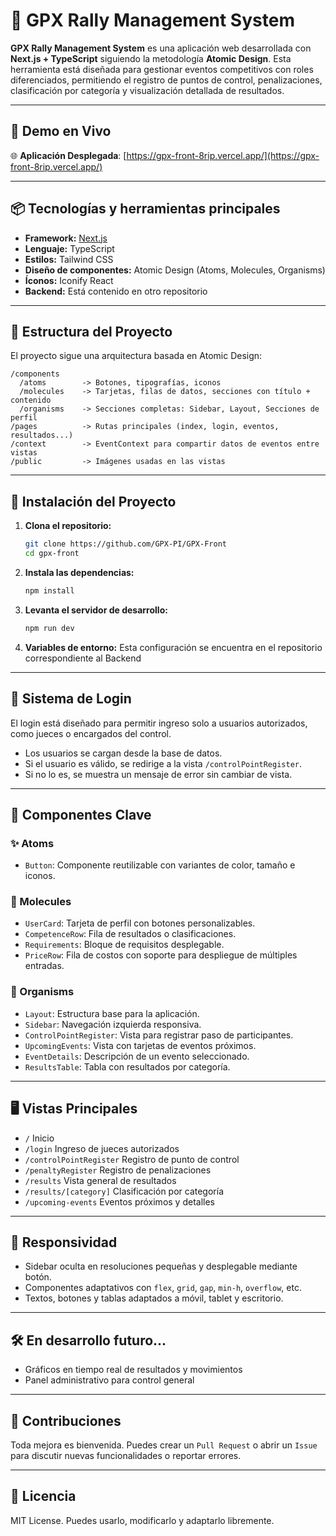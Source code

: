 # 🏁 GPX Rally Management System

**GPX Rally Management System** es una aplicación web desarrollada con **Next.js + TypeScript** siguiendo la metodología **Atomic Design**. Esta herramienta está diseñada para gestionar eventos competitivos con roles diferenciados, permitiendo el registro de puntos de control, penalizaciones, clasificación por categoría y visualización detallada de resultados.

---

## 🚀 **Demo en Vivo**

🌐 **Aplicación Desplegada**: [https://gpx-front-8rip.vercel.app/](https://gpx-front-8rip.vercel.app/)

---

## 📦 Tecnologías y herramientas principales

* **Framework:** [Next.js](https://nextjs.org/)
* **Lenguaje:** TypeScript
* **Estilos:** Tailwind CSS
* **Diseño de componentes:** Atomic Design (Atoms, Molecules, Organisms)
* **Íconos:** Iconify React
* **Backend:** Está contenido en otro repositorio

---

## 🧱 Estructura del Proyecto

El proyecto sigue una arquitectura basada en Atomic Design:

```
/components
  /atoms        -> Botones, tipografías, iconos
  /molecules    -> Tarjetas, filas de datos, secciones con título + contenido
  /organisms    -> Secciones completas: Sidebar, Layout, Secciones de perfil
/pages          -> Rutas principales (index, login, eventos, resultados...)
/context        -> EventContext para compartir datos de eventos entre vistas
/public         -> Imágenes usadas en las vistas
```

---

## 🚀 Instalación del Proyecto

1. **Clona el repositorio:**

   ```bash
   git clone https://github.com/GPX-PI/GPX-Front
   cd gpx-front
   ```

2. **Instala las dependencias:**

   ```bash
   npm install
   ```

3. **Levanta el servidor de desarrollo:**

   ```bash
   npm run dev
   ```

4. **Variables de entorno:**
   Esta configuración se encuentra en el repositorio correspondiente al Backend

---

## 🔐 Sistema de Login

El login está diseñado para permitir ingreso solo a usuarios autorizados, como jueces o encargados del control.

* Los usuarios se cargan desde la base de datos.
* Si el usuario es válido, se redirige a la vista `/controlPointRegister`.
* Si no lo es, se muestra un mensaje de error sin cambiar de vista.

---

## 🧩 Componentes Clave

### ✨ Atoms

* `Button`: Componente reutilizable con variantes de color, tamaño e iconos.

### 🧠 Molecules

* `UserCard`: Tarjeta de perfil con botones personalizables.
* `CompetenceRow`: Fila de resultados o clasificaciones.
* `Requirements`: Bloque de requisitos desplegable.
* `PriceRow`: Fila de costos con soporte para despliegue de múltiples entradas.

### 🧳 Organisms

* `Layout`: Estructura base para la aplicación.
* `Sidebar`: Navegación izquierda responsiva.
* `ControlPointRegister`: Vista para registrar paso de participantes.
* `UpcomingEvents`: Vista con tarjetas de eventos próximos.
* `EventDetails`: Descripción de un evento seleccionado.
* `ResultsTable`: Tabla con resultados por categoría.

---

## 🖥️ Vistas Principales

* `/` Inicio
* `/login` Ingreso de jueces autorizados
* `/controlPointRegister` Registro de punto de control
* `/penaltyRegister` Registro de penalizaciones
* `/results` Vista general de resultados
* `/results/[category]` Clasificación por categoría
* `/upcoming-events` Eventos próximos y detalles

---

## 📱 Responsividad

* Sidebar oculta en resoluciones pequeñas y desplegable mediante botón.
* Componentes adaptativos con `flex`, `grid`, `gap`, `min-h`, `overflow`, etc.
* Textos, botones y tablas adaptados a móvil, tablet y escritorio.

---


## 🛠️ En desarrollo futuro...

* Gráficos en tiempo real de resultados y movimientos
* Panel administrativo para control general

---

## 🤝 Contribuciones

Toda mejora es bienvenida. Puedes crear un `Pull Request` o abrir un `Issue` para discutir nuevas funcionalidades o reportar errores.

---

## 📄 Licencia

MIT License. Puedes usarlo, modificarlo y adaptarlo libremente.
